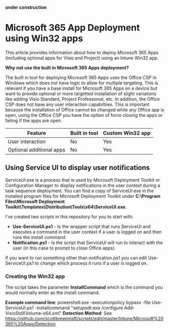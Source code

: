 **under construction**

# Microsoft 365 App Deployment using Win32 apps

This article provides information about how to deploy Microsoft 365 Apps (including optional apps for Visio and Project) using an Intune Win32 app. 

**Why not use the built in Microsoft 365 Apps deployment?**

The built in tool for deploying Microsoft 365 Apps uses the Office CSP in Windows which does not have logic to allow for multiple targeting. This is relevant if you have a base install for Microsoft 365 Apps on a device but want to provide optional or more targetted installation of slight variations like adding Visio Standard, Project Professional, etc. In addition, the Office CSP does not have any user interaction capabiltiies. This is important because the installation of Office cannot be changed while any Office app is open, using the Office CSP you have the option of force closing the apps or failing if the apps are open.

| Feature | Built in tool | Custom Win32 app | 
|---|---|---|
| User interaction | No | Yes |
| Optional additional apps | No | Yes |

## Using Service UI to display user notifications

ServiceUI.exe is a process that is used by Microsoft Deployment Toolkit or Configuration Manager to display notifications in the user context during a task sequence deployment. You can find a copy of ServiceUI.exe in the installed program files for Microsoft Deployment Toolkit under **C:\Program Files\Microsoft Deployment Toolkit\Templates\Distribution\Tools\x64\ServiceUI.exe**.

I've created two scripts in this repository for you to start with:
 - **Use-ServiceUI.ps1** - Is the wrapper script that runs ServiceUI and executes a command in the user context if a user is logged on and then runs the install command.
 - **Notification.ps1** - Is the script that ServiceUI will run to interact with the user (in this case to prompt to close Office apps).

If you want to run something other than notification.ps1 you can edit Use-ServiceUI.ps1 to change which process it runs if a user is logged on.

### Creating the Win32 app
The script takes the parameter **InstallCommand** which is the command you would normally enter as the install command.

**Example command line**: powershell.exe -executionpolicy bypass -file Use-ServiceUI.ps1 -installcommand "setupodt.exe /configure Add-VisioStdXVolume-x64.xml"
**Detection Method**: See https://github.com/scottbreenmsft/scripts/edit/master/Intune/Microsoft%20365%20Apps/Detection
